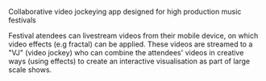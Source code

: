 Collaborative video jockeying app designed for high production music festivals

Festival atendees can livestream videos from their mobile device, on which video effects (e.g fractal) can be applied. These videos are streamed to a "VJ" (video jockey) who can combine the attendees' videos in creative ways (using effects) to create an interactive visualisation as part of large scale shows.

